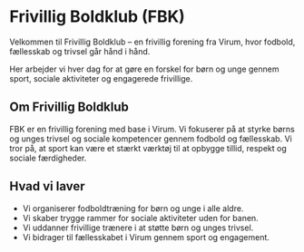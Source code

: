 <h1>Frivillig Boldklub (FBK)</h1>
<p>Velkommen til Frivillig Boldklub – en frivillig forening fra Virum, hvor fodbold, fællesskab og trivsel går hånd i hånd.</p>
<p>Her arbejder vi hver dag for at gøre en forskel for børn og unge gennem sport, sociale aktiviteter og engagerede frivillige.</p>
<h2>Om Frivillig Boldklub</h2>
<p>FBK er en frivillig forening med base i Virum. Vi fokuserer på at styrke børns og unges trivsel og sociale kompetencer gennem fodbold og fællesskab. Vi tror på, at sport kan være et stærkt værktøj til at opbygge tillid, respekt og sociale færdigheder.</p>
<h2>Hvad vi laver</h2>
<ul>
    <li>Vi organiserer fodboldtræning for børn og unge i alle aldre.</li>
    <li>Vi skaber trygge rammer for sociale aktiviteter uden for banen.</li>
    <li>Vi uddanner frivillige trænere i at støtte børn og unges trivsel.</li>
    <li>Vi bidrager til fællesskabet i Virum gennem sport og engagement.</li>
</ul>
